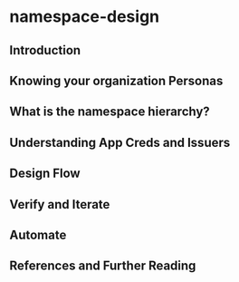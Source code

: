 # namespace-design
## Introduction

## Knowing your organization Personas

## What is the namespace hierarchy?

## Understanding App Creds and Issuers

## Design Flow

## Verify and Iterate

## Automate

## References and Further Reading

